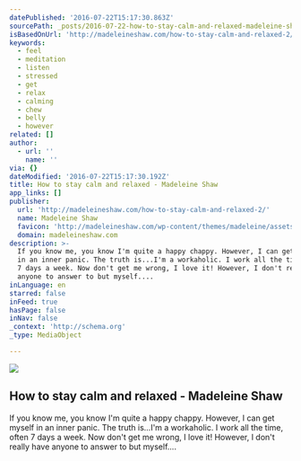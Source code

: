 ```yaml
---
datePublished: '2016-07-22T15:17:30.863Z'
sourcePath: _posts/2016-07-22-how-to-stay-calm-and-relaxed-madeleine-shaw.md
isBasedOnUrl: 'http://madeleineshaw.com/how-to-stay-calm-and-relaxed-2/'
keywords:
  - feel
  - meditation
  - listen
  - stressed
  - get
  - relax
  - calming
  - chew
  - belly
  - however
related: []
author:
  - url: ''
    name: ''
via: {}
dateModified: '2016-07-22T15:17:30.192Z'
title: How to stay calm and relaxed - Madeleine Shaw
app_links: []
publisher:
  url: 'http://madeleineshaw.com/how-to-stay-calm-and-relaxed-2/'
  name: Madeleine Shaw
  favicon: 'http://madeleineshaw.com/wp-content/themes/madeleine/assets/img/favicon.ico'
  domain: madeleineshaw.com
description: >-
  If you know me, you know I'm quite a happy chappy. However, I can get myself
  in an inner panic. The truth is...I'm a workaholic. I work all the time, often
  7 days a week. Now don't get me wrong, I love it! However, I don't really have
  anyone to answer to but myself....
inLanguage: en
starred: false
inFeed: true
hasPage: false
inNav: false
_context: 'http://schema.org'
_type: MediaObject

---
```

<article style=""><img src="http://madeleineshaw.com/wp-content/uploads/2015/02/MShaw_Jan_H-180small.jpg" /><h1>How to stay calm and relaxed - Madeleine Shaw</h1><p>If you know me, you know I'm quite a happy chappy. However, I can get myself in an inner panic. The truth is...I'm a workaholic. I work all the time, often 7 days a week. Now don't get me wrong, I love it! However, I don't really have anyone to answer to but myself....</p></article>